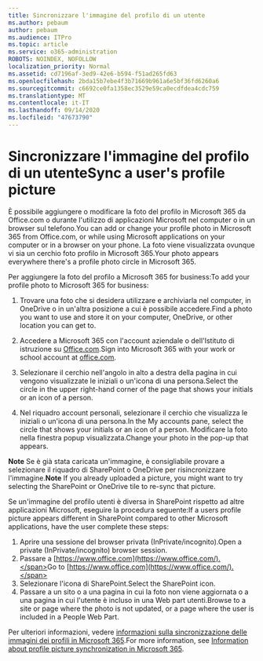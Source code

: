 ```yaml
---
title: Sincronizzare l'immagine del profilo di un utente
ms.author: pebaum
author: pebaum
ms.audience: ITPro
ms.topic: article
ms.service: o365-administration
ROBOTS: NOINDEX, NOFOLLOW
localization_priority: Normal
ms.assetid: cd7196af-3ed9-42e6-b594-f51ad265fd63
ms.openlocfilehash: 2bda15b7ebe4f3b71669b961a6e5bf36fd6260a6
ms.sourcegitcommit: c6692ce0fa1358ec3529e59ca0ecdfdea4cdc759
ms.translationtype: MT
ms.contentlocale: it-IT
ms.lasthandoff: 09/14/2020
ms.locfileid: "47673790"
---
```

# <a name="sync-a-users-profile-picture"></a><span data-ttu-id="a390b-102">Sincronizzare l'immagine del profilo di un utente</span><span class="sxs-lookup"><span data-stu-id="a390b-102">Sync a user's profile picture</span></span>

<span data-ttu-id="a390b-103">È possibile aggiungere o modificare la foto del profilo in Microsoft 365 da Office.com o durante l'utilizzo di applicazioni Microsoft nel computer o in un browser sul telefono.</span><span class="sxs-lookup"><span data-stu-id="a390b-103">You can add or change your profile photo in Microsoft 365 from Office.com, or while using Microsoft applications on your computer or in a browser on your phone.</span></span> <span data-ttu-id="a390b-104">La foto viene visualizzata ovunque vi sia un cerchio foto profilo in Microsoft 365.</span><span class="sxs-lookup"><span data-stu-id="a390b-104">Your photo appears everywhere there's a profile photo circle in Microsoft 365.</span></span>

<span data-ttu-id="a390b-105">Per aggiungere la foto del profilo a Microsoft 365 for business:</span><span class="sxs-lookup"><span data-stu-id="a390b-105">To add your profile photo to Microsoft 365 for business:</span></span>

1. <span data-ttu-id="a390b-106">Trovare una foto che si desidera utilizzare e archiviarla nel computer, in OneDrive o in un'altra posizione a cui è possibile accedere.</span><span class="sxs-lookup"><span data-stu-id="a390b-106">Find a photo you want to use and store it on your computer, OneDrive, or other location you can get to.</span></span>

2. <span data-ttu-id="a390b-107">Accedere a Microsoft 365 con l'account aziendale o dell'Istituto di istruzione su [Office.com](https://www.office.com).</span><span class="sxs-lookup"><span data-stu-id="a390b-107">Sign into Microsoft 365 with your work or school account at [office.com](https://www.office.com).</span></span>

3. <span data-ttu-id="a390b-108">Selezionare il cerchio nell'angolo in alto a destra della pagina in cui vengono visualizzate le iniziali o un'icona di una persona.</span><span class="sxs-lookup"><span data-stu-id="a390b-108">Select the circle in the upper right-hand corner of the page that shows your initials or an icon of a person.</span></span>

4. <span data-ttu-id="a390b-109">Nel riquadro account personali, selezionare il cerchio che visualizza le iniziali o un'icona di una persona.</span><span class="sxs-lookup"><span data-stu-id="a390b-109">In the My accounts pane, select the circle that shows your initials or an icon of a person.</span></span> <span data-ttu-id="a390b-110">Modificare la foto nella finestra popup visualizzata.</span><span class="sxs-lookup"><span data-stu-id="a390b-110">Change your photo in the pop-up that appears.</span></span>

<span data-ttu-id="a390b-111">**Note** Se è già stata caricata un'immagine, è consigliabile provare a selezionare il riquadro di SharePoint o OneDrive per risincronizzare l'immagine.</span><span class="sxs-lookup"><span data-stu-id="a390b-111">**Note** If you already uploaded a picture, you might want to try selecting the SharePoint or OneDrive tile to re-sync that picture.</span></span>

<span data-ttu-id="a390b-112">Se un'immagine del profilo utenti è diversa in SharePoint rispetto ad altre applicazioni Microsoft, eseguire la procedura seguente:</span><span class="sxs-lookup"><span data-stu-id="a390b-112">If a users profile picture appears different in SharePoint compared to other Microsoft applications, have the user complete these steps:</span></span>

1. <span data-ttu-id="a390b-113">Aprire una sessione del browser privata (InPrivate/incognito).</span><span class="sxs-lookup"><span data-stu-id="a390b-113">Open a private (InPrivate/incognito) browser session.</span></span>
2. <span data-ttu-id="a390b-114">Passare a [https://www.office.com](https://www.office.com/).</span><span class="sxs-lookup"><span data-stu-id="a390b-114">Go to [https://www.office.com](https://www.office.com/).</span></span>
3. <span data-ttu-id="a390b-115">Selezionare l'icona di SharePoint.</span><span class="sxs-lookup"><span data-stu-id="a390b-115">Select the SharePoint icon.</span></span>
4. <span data-ttu-id="a390b-116">Passare a un sito o a una pagina in cui la foto non viene aggiornata o a una pagina in cui l'utente è incluso in una Web part utenti.</span><span class="sxs-lookup"><span data-stu-id="a390b-116">Browse to a site or page where the photo is not updated, or a page where the user is included in a People Web Part.</span></span>

<span data-ttu-id="a390b-117">Per ulteriori informazioni, vedere [informazioni sulla sincronizzazione delle immagini dei profili in Microsoft 365](https://support.office.com/article/information-about-profile-picture-synchronization-in-office-365-20594d76-d054-4af4-a660-401133e3d48a).</span><span class="sxs-lookup"><span data-stu-id="a390b-117">For more information, see [Information about profile picture synchronization in Microsoft 365](https://support.office.com/article/information-about-profile-picture-synchronization-in-office-365-20594d76-d054-4af4-a660-401133e3d48a).</span></span>

